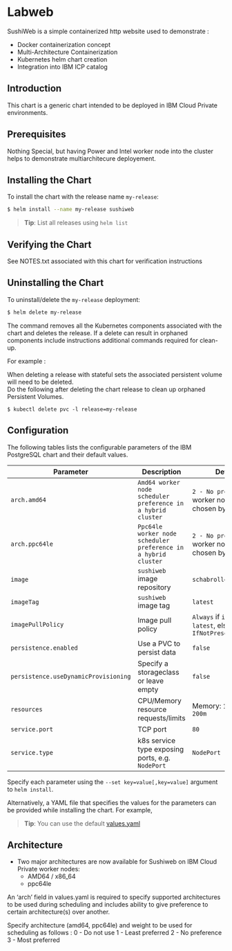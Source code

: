 # Labweb

SushiWeb is a simple containerized http website used to demonstrate :
 - Docker containerization concept
 - Multi-Architecture Containerization
 - Kubernetes helm chart creation
 - Integration into IBM ICP catalog

## Introduction

This chart is a generic chart intended to be deployed in IBM Cloud Private environments. 

## Prerequisites

Nothing Special, but having Power and Intel worker node into the cluster helps to demonstrate multiarchitecure deployement.

## Installing the Chart

To install the chart with the release name `my-release`:

```bash
$ helm install --name my-release sushiweb
```

> **Tip**: List all releases using `helm list`

## Verifying the Chart
See NOTES.txt associated with this chart for verification instructions

## Uninstalling the Chart

To uninstall/delete the `my-release` deployment:

```bash
$ helm delete my-release
```

The command removes all the Kubernetes components associated with the chart and deletes the release.  If a delete can result in orphaned components include instructions additional commands required for clean-up.  

For example :

When deleting a release with stateful sets the associated persistent volume will need to be deleted.  
Do the following after deleting the chart release to clean up orphaned Persistent Volumes.

```console
$ kubectl delete pvc -l release=my-release
``` 

## Configuration
The following tables lists the configurable parameters of the IBM PostgreSQL chart and their default values.

| Parameter                            | Description                                     | Default                                                    |
| ----------------------------------   | ---------------------------------------------   | ---------------------------------------------------------- |
| `arch.amd64`                  | `Amd64 worker node scheduler preference in a hybrid cluster` | `2 - No preference` - worker node is chosen by scheduler       |
| `arch.ppc64le`                | `Ppc64le worker node scheduler preference in a hybrid cluster` | `2 - No preference` - worker node is chosen by scheduler       |
| `image`                              | `sushiweb` image repository                   | `schabrolles/sushiweb`                                               |
| `imageTag`                           | `sushiweb` image tag                          | `latest`                                                    |
| `imagePullPolicy`                    | Image pull policy                               | `Always` if `imageTag` is `latest`, else `IfNotPresent`    |
| `persistence.enabled`                | Use a PVC to persist data                       | `false`                                                     |
| `persistence.useDynamicProvisioning` | Specify a storageclass or leave empty           | `false`                                                    |
| `resources`                          | CPU/Memory resource requests/limits             | Memory: `100Mi`, CPU: `200m`                               |
| `service.port`                       | TCP port                                        | `80`                                                     |
| `service.type`                       | k8s service type exposing ports, e.g. `NodePort`| `NodePort`                                                 |


Specify each parameter using the `--set key=value[,key=value]` argument to `helm install`.

Alternatively, a YAML file that specifies the values for the parameters can be provided while installing the chart. For example,

> **Tip**: You can use the default [values.yaml](values.yaml)

## Architecture

- Two major architectures are now available for Sushiweb on IBM Cloud Private worker nodes:
  - AMD64 / x86_64
  - ppc64le

An ‘arch’ field in values.yaml is required to specify supported architectures to be used during scheduling and includes ability to give preference to certain architecture(s) over another.

Specify architecture (amd64, ppc64le) and weight to be  used for scheduling as follows :
   0 - Do not use
   1 - Least preferred
   2 - No preference
   3 - Most preferred
